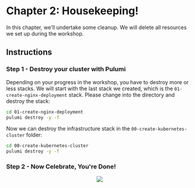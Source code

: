 # Chapter 2: Housekeeping!

In this chapter, we'll undertake some cleanup. We will delete all resources we set up during the workshop.

## Instructions

### Step 1 - Destroy your cluster with Pulumi

Depending on your progress in the workshop, you have to destroy more or less stacks. We will start with the last stack
we created, which is the `01-create-nginx-deployment` stack. Please change into the directory and destroy the stack:

```bash
cd 01-create-nginx-deployment
pulumi destroy -y -f
```

Now we can destroy the infrastructure stack in the `00-create-kubernetes-cluster` folder:

```bash
cd 00-create-kubernetes-cluster
pulumi destroy -y -f
```

### Step 2 - Now Celebrate, You're Done!

<p align="center">
  <img src="https://cdn.dribbble.com/users/234969/screenshots/5414177/burst_trophy_dribbble.gif">
</p>
